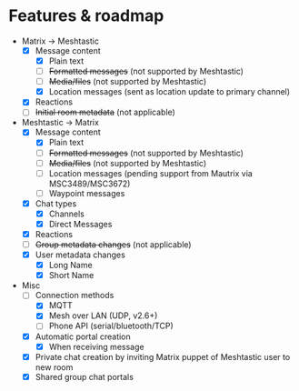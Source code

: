 # Features & roadmap
* Matrix → Meshtastic
  * [x] Message content
    * [x] Plain text
    * [ ] ~~Formatted messages~~ (not supported by Meshtastic)
    * [ ] ~~Media/files~~ (not supported by Meshtastic)
    * [x] Location messages (sent as location update to primary channel)
  * [x] Reactions
  * [ ] ~~Initial room metadata~~ (not applicable)
* Meshtastic → Matrix
  * [x] Message content
    * [x] Plain text
    * [ ] ~~Formatted messages~~ (not supported by Meshtastic)
    * [ ] ~~Media/files~~ (not supported by Meshtastic)
    * [ ] Location messages (pending support from Mautrix via MSC3489/MSC3672)
    * [ ] Waypoint messages
  * [x] Chat types
    * [x] Channels
    * [x] Direct Messages
  * [x] Reactions
  * [ ] ~~Group metadata changes~~ (not applicable)
  * [x] User metadata changes
    * [x] Long Name
    * [x] Short Name
* Misc
  * [ ] Connection methods
    * [x] MQTT
    * [x] Mesh over LAN (UDP, v2.6+)
    * [ ] Phone API (serial/bluetooth/TCP)
  * [x] Automatic portal creation
    * [x] When receiving message
  * [x] Private chat creation by inviting Matrix puppet of Meshtastic user to new room
  * [x] Shared group chat portals
